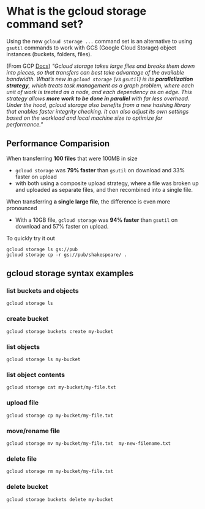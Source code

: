 # What is the gcloud storage command set?

Using the new `gcloud storage ...` command set is an alternative to using `gsutil` commands to work with GCS (Google Cloud Storage) object instances (buckets, folders, files).  

(From GCP [Docs](https://cloud.google.com/blog/products/storage-data-transfer/new-gcloud-storage-enables-super-fast-data-transfers)) *"Gcloud storage takes large files and breaks them down into pieces, so that transfers can best take advantage of the available bandwidth. What’s new in `gcloud storage` (vs `gsutil`) is its **parallelization strategy**, which treats task management as a graph problem, where each unit of work is treated as a node, and each dependency as an edge. This strategy allows **more work to be done in parallel** with far less overhead. Under the hood, gcloud storage also benefits from a new hashing library that enables faster integrity checking. It can also adjust its own settings based on the workload and local machine size to optimize for performance."* 

## Performance Comparision

When transferring **100 files** that were 100MB in size
- `gcloud storage` was **79% faster** than `gsutil` on download and 33% faster on upload
-  with both using a composite upload strategy, where a file was broken up and uploaded as separate files, and then recombined into a single file. 

When transferring **a single large file**, the difference is even more pronounced
- With a 10GB file, `gcloud storage` was **94% faster** than `gsutil` on download and 57% faster on upload.

To quickly try it out
```
gcloud storage ls gs://pub
gcloud storage cp -r gs://pub/shakespeare/ .
```

## gcloud storage syntax examples

### list buckets and objects
`gcloud storage ls`

### create bucket
`gcloud storage buckets create my-bucket`

### list objects
`gcloud storage ls my-bucket`

### list object contents
`gcloud storage cat my-bucket/my-file.txt`

### upload file
`gcloud storage cp my-bucket/my-file.txt`

### move/rename file
`gcloud storage mv my-bucket/my-file.txt  my-new-filename.txt`

### delete file
`gcloud storage rm my-bucket/my-file.txt`

### delete bucket
`gcloud storage buckets delete my-bucket`
